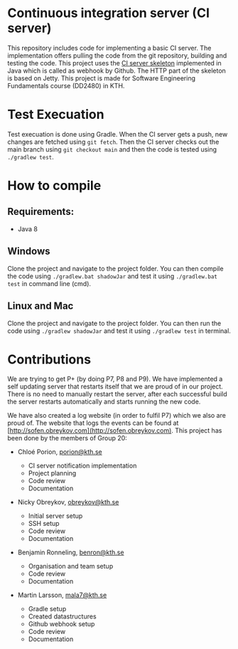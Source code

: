 # Continuous integration server (CI server)

This repository includes code for implementing a basic CI server. The implementation offers pulling the code from the git repository, building and testing the code. This project uses the [CI server skeleton](https://github.com/KTH-DD2480/smallest-java-ci) implemented in Java which is called as webhook by Github. The HTTP part of the skeleton is based on Jetty. This project is made for Software Engineering Fundamentals course (DD2480) in KTH.

# Test Execuation
Test execuation is done using Gradle. When the CI server gets a push, new changes are fetched using ```git fetch```. Then the CI server checks out the main branch using ```git checkout main``` and then the code is tested using ```./gradlew test```.


# How to compile

## Requirements:
- Java 8 

## Windows
Clone the project and navigate to the project folder. You can then compile the code using ```./gradlew.bat shadowJar``` and test it using ```./gradlew.bat test``` in command line (cmd).


## Linux and Mac

Clone the project and navigate to the project folder. You can then run the code using ```./gradlew shadowJar``` and test it using ```./gradlew test``` in terminal.


# Contributions

We are trying to get P+ (by doing P7, P8 and P9). We have implemented a self updating server that restarts itself that we are proud of in our project. There is no need to manually restart the server, after each successful build the server restarts automatically and starts running the new code. 

We have also created a log website (in order to fulfil P7) which we also are proud of. The website that logs the events can be found at [http://sofen.obreykov.com](http://sofen.obreykov.com). This project has been done by the members of Group 20: 

- Chloé Porion, porion@kth.se 
    - CI server notification implementation
    - Project planning
    - Code review
    - Documentation

- Nicky Obreykov, obreykov@kth.se
    - Initial server setup
    - SSH setup
    - Code review
    - Documentation

- Benjamin Ronneling, benron@kth.se
    - Organisation and team setup 
    - Code review
    - Documentation

   
- Martin Larsson, mala7@kth.se
    - Gradle setup
    - Created datastructures 
    - Github webhook setup   
    - Code review
    - Documentation



